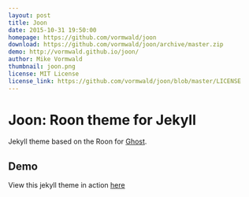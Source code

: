 ```yaml
---
layout: post
title: Joon
date: 2015-10-31 19:50:00
homepage: https://github.com/vormwald/joon
download: https://github.com/vormwald/joon/archive/master.zip
demo: http://vormwald.github.io/joon/
author: Mike Vormwald
thumbnail: joon.png
license: MIT License
license_link: https://github.com/vormwald/joon/blob/master/LICENSE
---
```


# Joon: Roon theme for Jekyll

Jekyll theme based on the Roon for [Ghost](http://github.com/tryghost/roon/).

## Demo

View this jekyll theme in action [here](https://vormwald.github.io/joon)
